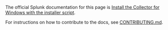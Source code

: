 The official Splunk documentation for this page is [Install the Collector for Windows with the installer script](https://docs.splunk.com/Observability/gdi/opentelemetry/install-windows.html). 

For instructions on how to contribute to the docs, see [CONTRIBUTING.md](../CONTRIBUTING#documentation.md).

